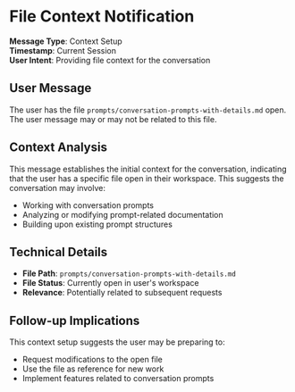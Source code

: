# File Context Notification

**Message Type**: Context Setup  
**Timestamp**: Current Session  
**User Intent**: Providing file context for the conversation

## User Message

The user has the file `prompts/conversation-prompts-with-details.md` open. The user message may or may not be related to this file.

## Context Analysis

This message establishes the initial context for the conversation, indicating that the user has a specific file open in their workspace. This suggests the conversation may involve:

- Working with conversation prompts
- Analyzing or modifying prompt-related documentation
- Building upon existing prompt structures

## Technical Details

- **File Path**: `prompts/conversation-prompts-with-details.md`
- **File Status**: Currently open in user's workspace
- **Relevance**: Potentially related to subsequent requests

## Follow-up Implications

This context setup suggests the user may be preparing to:
- Request modifications to the open file
- Use the file as reference for new work
- Implement features related to conversation prompts
